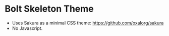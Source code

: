 Bolt Skeleton Theme
===================

 - Uses Sakura as a minimal CSS theme: https://github.com/oxalorg/sakura
 - No Javascript.